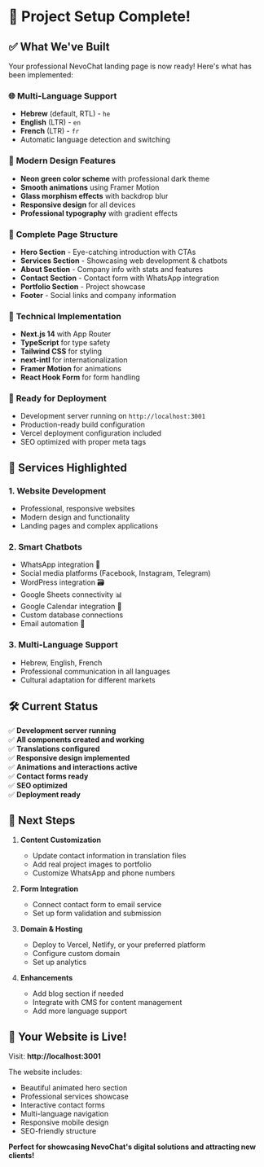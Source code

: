 # 🎉 Project Setup Complete!

## ✅ What We've Built

Your professional NevoChat landing page is now ready! Here's what has been implemented:

### 🌐 **Multi-Language Support**
- **Hebrew** (default, RTL) - `he`
- **English** (LTR) - `en` 
- **French** (LTR) - `fr`
- Automatic language detection and switching

### 🎨 **Modern Design Features**
- **Neon green color scheme** with professional dark theme
- **Smooth animations** using Framer Motion
- **Glass morphism effects** with backdrop blur
- **Responsive design** for all devices
- **Professional typography** with gradient effects

### 📱 **Complete Page Structure**
- **Hero Section** - Eye-catching introduction with CTAs
- **Services Section** - Showcasing web development & chatbots
- **About Section** - Company info with stats and features
- **Contact Section** - Contact form with WhatsApp integration
- **Portfolio Section** - Project showcase
- **Footer** - Social links and company information

### 🔧 **Technical Implementation**
- **Next.js 14** with App Router
- **TypeScript** for type safety
- **Tailwind CSS** for styling
- **next-intl** for internationalization
- **Framer Motion** for animations
- **React Hook Form** for form handling

### 🚀 **Ready for Deployment**
- Development server running on `http://localhost:3001`
- Production-ready build configuration
- Vercel deployment configuration included
- SEO optimized with proper meta tags

## 🎯 **Services Highlighted**

### 1. **Website Development**
- Professional, responsive websites
- Modern design and functionality
- Landing pages and complex applications

### 2. **Smart Chatbots** 
- WhatsApp integration 💬
- Social media platforms (Facebook, Instagram, Telegram)
- WordPress integration 🗃️
- Google Sheets connectivity 📊
- Google Calendar integration 📅
- Custom database connections
- Email automation 📧

### 3. **Multi-Language Support**
- Hebrew, English, French
- Professional communication in all languages
- Cultural adaptation for different markets

## 🛠️ **Current Status**

✅ **Development server running**  
✅ **All components created and working**  
✅ **Translations configured**  
✅ **Responsive design implemented**  
✅ **Animations and interactions active**  
✅ **Contact forms ready**  
✅ **SEO optimized**  
✅ **Deployment ready**  

## 🌟 **Next Steps**

1. **Content Customization**
   - Update contact information in translation files
   - Add real project images to portfolio
   - Customize WhatsApp and phone numbers

2. **Form Integration**
   - Connect contact form to email service
   - Set up form validation and submission

3. **Domain & Hosting**
   - Deploy to Vercel, Netlify, or your preferred platform
   - Configure custom domain
   - Set up analytics

4. **Enhancements**
   - Add blog section if needed
   - Integrate with CMS for content management
   - Add more language support

## 🎊 **Your Website is Live!**

Visit: **http://localhost:3001**

The website includes:
- Beautiful animated hero section
- Professional services showcase
- Interactive contact forms
- Multi-language navigation
- Responsive mobile design
- SEO-friendly structure

**Perfect for showcasing NevoChat's digital solutions and attracting new clients!**
